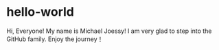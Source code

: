 # hello-world

Hi, Everyone! My name is Michael Joessy!
I am very glad to step into the GitHub family.
Enjoy the journey！
